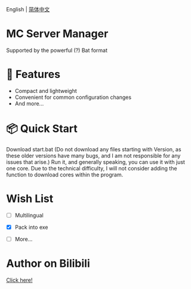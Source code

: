 English | [简体中文](README_ZH.md)


# MC Server Manager


Supported by the powerful (?) Bat format


# 🌟 Features


- Compact and lightweight
- Convenient for common configuration changes
- And more...


# 📦 Quick Start


Download start.bat (Do not download any files starting with Version, as these older versions have many bugs, and I am not responsible for any issues that arise.) Run it, and generally speaking, you can use it with just one core. Due to the technical difficulty, I will not consider adding the function to download cores within the program.


# Wish List


- [ ] Multilingual
- [x] Pack into exe
- [ ] More...


# Author on Bilibili


[Click here!](https://space.bilibili.com/3546703915387263)
